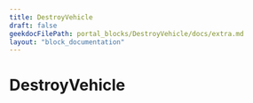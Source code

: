 ```yaml
---
title: DestroyVehicle
draft: false
geekdocFilePath: portal_blocks/DestroyVehicle/docs/extra.md
layout: "block_documentation"
---
```

# DestroyVehicle